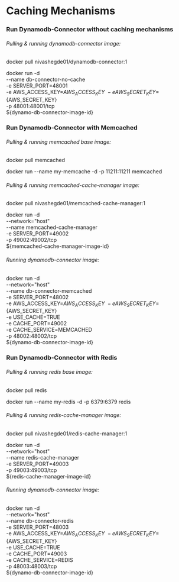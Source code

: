 # Caching Mechanisms


### Run Dynamodb-Connector without caching mechanisms

###### Pulling & running dynamodb-connector image:

docker pull nivashegde01/dynamodb-connector:1

docker run -d \
--name db-connector-no-cache \
-e SERVER_PORT=48001 \
-e AWS_ACCESS_KEY=${AWS_ACCESS_KEY} \
-e AWS_SECRET_KEY=${AWS_SECRET_KEY} \
-p 48001:48001/tcp \
${dynamo-db-connector-image-id}



### Run Dynamodb-Connector with Memcached

###### Pulling & running memcached base image:

docker pull memcached

docker run --name my-memcache -d -p 11211:11211 memcached

###### Pulling & running memcached-cache-manager image:

docker pull nivashegde01/memcached-cache-manager:1

docker run -d \
--network="host" \
--name memcached-cache-manager \
-e SERVER_PORT=49002 \
-p 49002:49002/tcp \
${memcached-cache-manager-image-id}

###### Running dynamodb-connector image:

docker run -d \
--network="host" \
--name db-connector-memcached \
-e SERVER_PORT=48002 \
-e AWS_ACCESS_KEY=${AWS_ACCESS_KEY} \
-e AWS_SECRET_KEY=${AWS_SECRET_KEY} \
-e USE_CACHE=TRUE \
-e CACHE_PORT=49002 \
-e CACHE_SERVICE=MEMCACHED \
-p 48002:48002/tcp \
${dynamo-db-connector-image-id}



### Run Dynamodb-Connector with Redis

###### Pulling & running redis base image:

docker pull redis

docker run --name my-redis -d -p 6379:6379 redis

###### Pulling & running redis-cache-manager image:

docker pull nivashegde01/redis-cache-manager:1

docker run -d \
--network="host" \
--name redis-cache-manager \
-e SERVER_PORT=49003 \
-p 49003:49003/tcp \
${redis-cache-manager-image-id}

###### Running dynamodb-connector image:

docker run -d \
--network="host" \
--name db-connector-redis \
-e SERVER_PORT=48003 \
-e AWS_ACCESS_KEY=${AWS_ACCESS_KEY} \
-e AWS_SECRET_KEY=${AWS_SECRET_KEY} \
-e USE_CACHE=TRUE \
-e CACHE_PORT=49003 \
-e CACHE_SERVICE=REDIS \
-p 48003:48003/tcp \
${dynamo-db-connector-image-id}
